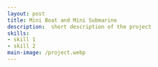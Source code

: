 ```yaml
---
layout: post
title: Mini Boat and Mini Submarine
description:  short description of the project
skills: 
- skill 1
- skill 2
main-image: /project.webp 
---
```


